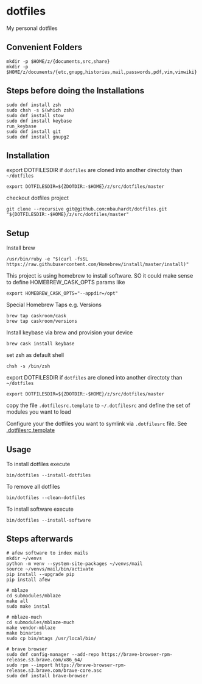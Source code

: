 # dotfiles
My personal dotfiles

## Convenient Folders

    mkdir -p $HOME/z/{documents,src,share}
    mkdir -p $HOME/z/documents/{etc,gnupg,histories,mail,passwords,pdf,vim,vimwiki}

## Steps before doing the Installations

    sudo dnf install zsh
    sudo chsh -s $(which zsh)
    sudo dnf install stow
    sudo dnf install keybase
    run_keybase
    sudo dnf install git
    sudo dnf install gnupg2

## Installation

export DOTFILESDIR if `dotfiles` are cloned into another directoty than `~/dotfiles`

    export DOTFILESDIR=${ZDOTDIR:-$HOME}/z/src/dotfiles/master

checkout dotfiles project

    git clone --recursive git@github.com:mbauhardt/dotfiles.git "${DOTFILESDIR:-$HOME}/z/src/dotfiles/master"

## Setup
Install brew

    /usr/bin/ruby -e "$(curl -fsSL https://raw.githubusercontent.com/Homebrew/install/master/install)"

This project is using homebrew to install software. SO it could make sense to define HOMEBREW_CASK_OPTS params like

    export HOMEBREW_CASK_OPTS="--appdir=/opt"

Special Homebrew Taps e.g. Versions

    brew tap caskroom/cask
    brew tap caskroom/versions

Install keybase via brew and provision your device

    brew cask install keybase

set zsh as default shell

    chsh -s /bin/zsh

export DOTFILESDIR if `dotfiles` are cloned into another directoty than `~/dotfiles`

    export DOTFILESDIR=${ZDOTDIR:-$HOME}/z/src/dotfiles/master

copy the file `.dotfilesrc.template` to `~/.dotfilesrc` and define the set of modules you want to load 

Configure your the dotfiles you want to symlink via `.dotfilesrc` file. See [.dotfilesrc.template](.dotfilesrc.template)


## Usage

To install dotfiles execute

    bin/dotfiles --install-dotfiles

To remove all dotfiles

    bin/dotfiles --clean-dotfiles

To install software execute

    bin/dotfiles --install-software



## Steps afterwards

    # afew software to index mails
    mkdir ~/venvs
    python -m venv --system-site-packages ~/venvs/mail
    source ~/venvs/mail/bin/activate
    pip install --upgrade pip
    pip install afew

    # mblaze
    cd submodules/mblaze
    make all
    sudo make instal

    # mblaze-much
    cd submodules/mblaze-much
    make vendor-mblaze
    make binaries
    sudo cp bin/mtags /usr/local/bin/

    # brave browser
    sudo dnf config-manager --add-repo https://brave-browser-rpm-release.s3.brave.com/x86_64/
    sudo rpm --import https://brave-browser-rpm-release.s3.brave.com/brave-core.asc
    sudo dnf install brave-browser


